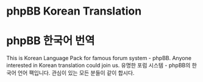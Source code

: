 # phpBB Korean Translation
# phpBB 한국어 번역
This is Korean Language Pack for famous forum system - phpBB.
Anyone interested in Korean translation could join us.
유명한 포럼 시스템 - phpBB의 한국어 언어 팩입니다.
관심이 있는 모든 분들이 같이 합시다.
